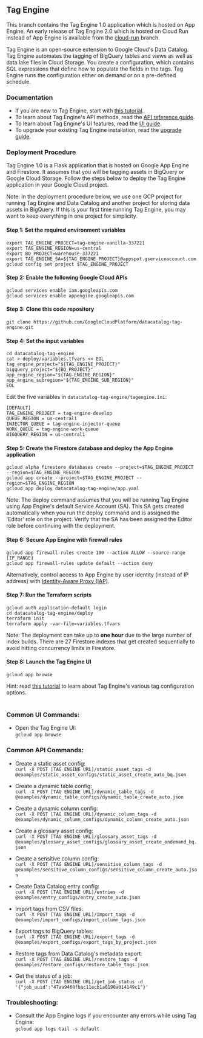## Tag Engine
This branch contains the Tag Engine 1.0 application which is hosted on App Engine. An early release of Tag Engine 2.0 which is hosted on Cloud Run instead of App Engine is available from the [cloud-run](https://github.com/GoogleCloudPlatform/datacatalog-tag-engine/tree/cloud-run) branch. 

Tag Engine is an open-source extension to Google Cloud's Data Catalog. Tag Engine automates the tagging of BigQuery tables and views as well as data lake files in Cloud Storage. You create a configuration, which contains SQL expressions that define how to populate the fields in the tags. Tag Engine runs the configuration either on demand or on a pre-defined schedule. 

### Documentation

* If you are new to Tag Engine, start with [this tutorial](https://cloud.google.com/architecture/tag-engine-and-data-catalog). 
* To learn about Tag Engine's API methods, read the [API reference guide](https://github.com/GoogleCloudPlatform/datacatalog-tag-engine/blob/main/docs/api_reference.md). 
* To learn about Tag Engine's UI features, read the [UI guide](https://github.com/GoogleCloudPlatform/datacatalog-tag-engine/blob/main/docs/ui_guide.md). 
* To upgrade your existing Tag Engine installation, read the [upgrade guide](https://github.com/GoogleCloudPlatform/datacatalog-tag-engine/blob/main/docs/upgrade_guide.md). 

### Deployment Procedure

Tag Engine 1.0 is a Flask application that is hosted on Google App Engine and Firestore. It assumes that you will be tagging assets in BigQuery or Google Cloud Storage. Follow the steps below to deploy the Tag Engine application in your Google Cloud project.

Note: In the deployment procedure below, we use one GCP project for running Tag Engine and Data Catalog and another project for storing data assets in BigQuery. If this is your first time running Tag Engine, you may want to keep everything in one project for simplicity. 

#### Step 1: Set the required environment variables
```
export TAG_ENGINE_PROJECT=tag-engine-vanilla-337221
export TAG_ENGINE_REGION=us-central
export BQ_PROJECT=warehouse-337221
export TAG_ENGINE_SA=${TAG_ENGINE_PROJECT}@appspot.gserviceaccount.com
gcloud config set project $TAG_ENGINE_PROJECT
```

#### Step 2: Enable the following Google Cloud APIs
```
gcloud services enable iam.googleapis.com
gcloud services enable appengine.googleapis.com
```

#### Step 3: Clone this code repository
```
git clone https://github.com/GoogleCloudPlatform/datacatalog-tag-engine.git
```

#### Step 4: Set the input variables
```
cd datacatalog-tag-engine
cat > deploy/variables.tfvars << EOL
tag_engine_project="${TAG_ENGINE_PROJECT}"
bigquery_project="${BQ_PROJECT}"
app_engine_region="${TAG_ENGINE_REGION}"
app_engine_subregion="${TAG_ENGINE_SUB_REGION}"
EOL
```

Edit the five variables in `datacatalog-tag-engine/tagengine.ini`: 
```
[DEFAULT]
TAG_ENGINE_PROJECT = tag-engine-develop
QUEUE_REGION = us-central1
INJECTOR_QUEUE = tag-engine-injector-queue
WORK_QUEUE = tag-engine-work-queue
BIGQUERY_REGION = us-central1
```

#### Step 5: Create the Firestore database and deploy the App Engine application
```
gcloud alpha firestore databases create --project=$TAG_ENGINE_PROJECT --region=$TAG_ENGINE_REGION     
gcloud app create --project=$TAG_ENGINE_PROJECT --region=$TAG_ENGINE_REGION
gcloud app deploy datacatalog-tag-engine/app.yaml
```

Note: The deploy command assumes that you will be running Tag Engine using App Engine's default Service Account (SA). 
This SA gets created automatically when you run the deploy command and is assigned the 'Editor' role on the project. 
Verify that the SA has been assigned the Editor role before continuing with the deployment. 


#### Step 6: Secure App Engine with firewall rules  
```
gcloud app firewall-rules create 100 --action ALLOW --source-range [IP_RANGE]
gcloud app firewall-rules update default --action deny
```

Alternatively, control access to App Engine by user identity (instead of IP address) with [Identity-Aware Proxy (IAP)](https://cloud.google.com/iap/docs/concepts-overview). 

#### Step 7: Run the Terraform scripts
``` 
gcloud auth application-default login
cd datacatalog-tag-engine/deploy
terraform init
terraform apply -var-file=variables.tfvars
```  

Note: The deployment can take up to <b>one hour</b> due to the large number of index builds. There are 27 Firestore indexes that get created sequentially to avoid hitting concurrency limits in Firestore. 

#### Step 8: Launch the Tag Engine UI
```
gcloud app browse
```

Hint: read [this tutorial](https://cloud.google.com/architecture/tag-engine-and-data-catalog) to learn about Tag Engine's various tag configuration options. <br><br>


### Common UI Commands:

* Open the Tag Engine UI:<br>
`gcloud app browse`


### Common API Commands:

* Create a static asset config:<br>
`curl -X POST [TAG ENGINE URL]/static_asset_tags -d @examples/static_asset_configs/static_asset_create_auto_bq.json`

* Create a dynamic table config:<br>
`curl -X POST [TAG ENGINE URL]/dynamic_table_tags -d @examples/dynamic_table_configs/dynamic_table_create_auto.json`

* Create a dynamic column config:<br>
`curl -X POST [TAG ENGINE URL]/dynamic_column_tags -d @examples/dynamic_column_configs/dynamic_column_create_auto.json`

* Create a glossary asset config:<br>
`curl -X POST [TAG ENGINE URL]/glossary_asset_tags -d @examples/glossary_asset_configs/glossary_asset_create_ondemand_bq.json`

* Create a sensitive column config:<br>
`curl -X POST [TAG ENGINE URL]/sensitive_column_tags -d @examples/sensitive_column_configs/sensitive_column_create_auto.json`

* Create Data Catalog entry config:<br>
`curl -X POST [TAG ENGINE URL]/entries -d @examples/entry_configs/entry_create_auto.json`

* Import tags from CSV files:<br>
`curl -X POST [TAG ENGINE URL]/import_tags -d @examples/import_configs/import_column_tags.json`

* Export tags to BigQuery tables:<br>
`curl -X POST [TAG ENGINE URL]/export_tags -d @examples/export_configs/export_tags_by_project.json`

* Restore tags from Data Catalog's metadata export:<br>
`curl -X POST [TAG ENGINE URL]/restore_tags -d @examples/restore_configs/restore_table_tags.json`

* Get the status of a job:<br>
`curl -X POST [TAG ENGINE URL]/get_job_status -d '{"job_uuid":"47aa9460fbac11ecb1a0190a014149c1"}'`


### Troubleshooting:

* Consult the App Engine logs if you encounter any errors while using Tag Engine:<br>
`gcloud app logs tail -s default`

